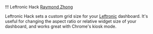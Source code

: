 !!! Leftronic Hack
[Raymond Zhong](http://raymondzhong.com)

Leftronic Hack sets a custom grid size for your [Leftronic](http://leftronic.com) dashboard. It's useful for changing the aspect ratio or relative widget size of your dashboard, and works great with Chrome's kiosk mode.
